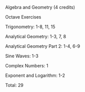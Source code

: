 Algebra and Geometry (4 credits)

Octave Exercises

Trigonometry: 1-8, 11, 15

Analytical Geometry: 1-3, 7, 8

Analytical Geometry Part 2: 1-4, 6-9

Sine Waves: 1-3

Complex Numbers: 1

Exponent and Logarithm: 1-2

Total: 29
